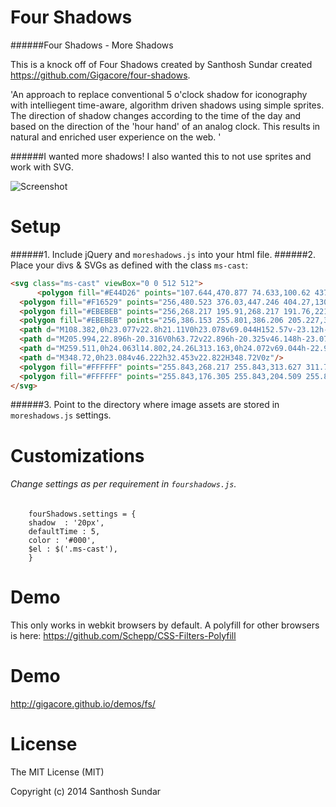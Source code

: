 Four Shadows
============
######Four Shadows - More Shadows

This is a knock off of Four Shadows created by Santhosh Sundar created https://github.com/Gigacore/four-shadows.

'An approach to replace conventional 5 o'clock shadow for iconography with intelliegent time-aware, algorithm driven shadows using simple sprites. The direction of shadow changes according to the time of the day and based on the direction of the 'hour hand' of an analog clock. This results in natural and enriched user experience on the web. '

######I wanted more shadows!
I also wanted this to not use sprites and work with SVG.

![Screenshot](http://i.imgur.com/WzZIrs0.gif)


Setup
============
######1. Include jQuery and ```moreshadows.js``` into your html file.
######2. Place your divs & SVGs as defined with the class ``ms-cast``:

```HTML
<svg class="ms-cast" viewBox="0 0 512 512">
      <polygon fill="#E44D26" points="107.644,470.877 74.633,100.62 437.367,100.62 404.321,470.819 255.778,512             "/>
  <polygon fill="#F16529" points="256,480.523 376.03,447.246 404.27,130.894 256,130.894             "/>
  <polygon fill="#EBEBEB" points="256,268.217 195.91,268.217 191.76,221.716 256,221.716 256,176.305 255.843,176.305 142.132,176.305 143.219,188.488 154.38,313.627 256,313.627"/>
  <polygon fill="#EBEBEB" points="256,386.153 255.801,386.206 205.227,372.55 201.994,336.333 177.419,336.333 156.409,336.333 162.771,407.634 255.791,433.457 256,433.399"/>
  <path d="M108.382,0h23.077v22.8h21.11V0h23.078v69.044H152.57v-23.12h-21.11v23.12h-23.077V0z"/>
  <path d="M205.994,22.896h-20.316V0h63.72v22.896h-20.325v46.148h-23.078V22.896z"/>
  <path d="M259.511,0h24.063l14.802,24.26L313.163,0h24.072v69.044h-22.982V34.822l-15.877,24.549h-0.397l-15.888-24.549v34.222h-22.58V0z"/>
  <path d="M348.72,0h23.084v46.222h32.453v22.822H348.72V0z"/>
  <polygon fill="#FFFFFF" points="255.843,268.217 255.843,313.627 311.761,313.627 306.49,372.521 255.843,386.191 255.843,433.435 348.937,407.634 349.62,399.962 360.291,280.411 361.399,268.217 349.162,268.217"/>
  <polygon fill="#FFFFFF" points="255.843,176.305 255.843,204.509 255.843,221.605 255.843,221.716 365.385,221.716 365.385,221.716 365.531,221.716 366.442,211.509 368.511,188.488 369.597,176.305"/>
</svg>
```
######3. Point to the directory where image assets are stored in ```moreshadows.js``` settings.


Customizations
===================
###### Change settings as per requirement in ```fourshadows.js```.

```JS
	fourShadows.settings = {
	shadow	: '20px',
	defaultTime	: 5,
	color : '#000',
	$el	: $('.ms-cast'),
	}
```
Demo
===================
This only works in webkit browsers by default.
A polyfill for other browsers is here: https://github.com/Schepp/CSS-Filters-Polyfill

Demo
===================
http://gigacore.github.io/demos/fs/



License
===================
The MIT License (MIT)

Copyright (c) 2014 Santhosh Sundar
